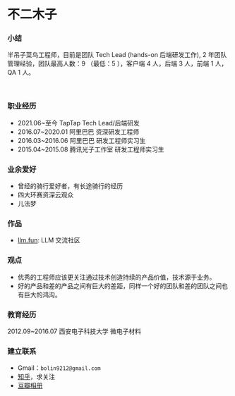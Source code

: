
# 不二木子


### 小结

半吊子菜鸟工程师，目前是团队 Tech Lead (hands-on 后端研发工作), 2 年团队管理经验，团队最高人数：9 （最低：5 ），客户端 4 人，后端 3 人，前端 1 人，QA 1 人。

<br/>

### 职业经历
- 2021.06~至今    TapTap  Tech Lead/后端研发
- 2016.07~2020.01 阿里巴巴 资深研发工程师
- 2016.03~2016.06 阿里巴巴 研发工程师实习生
- 2015.04~2015.08 腾讯光子工作室 研发工程师实习生


### 业余爱好
- 曾经的骑行爱好者，有长途骑行的经历
- 四大环赛资深云观众
- 儿法梦


### 作品

- [llm.fun](https://llm.fun): LLM 交流社区


### 观点
- 优秀的工程师应该更关注通过技术创造持续的产品价值，技术源于业务。
- 好的产品和差的产品之间有巨大的差距，同样一个好的团队和差的团队之间也有巨大的鸿沟。


### 教育经历

2012.09~2016.07  西安电子科技大学 微电子材料



### 建立联系

- Gmail：`bolin9212@gmail.com`
- [知乎](https://www.zhihu.com/people/feng-bo-lin-1)，求关注
- [豆瓣相册](https://www.douban.com/people/165976323/photos)